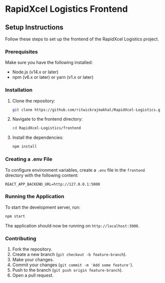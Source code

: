 # RapidXcel Logistics Frontend

## Setup Instructions

Follow these steps to set up the frontend of the RapidXcel Logistics project.

### Prerequisites

Make sure you have the following installed:

- Node.js (v14.x or later)
- npm (v6.x or later) or yarn (v1.x or later)

### Installation

1. Clone the repository:
   ```sh
   git clone https://github.com/ritwickrajmakhal/RapidXcel-Logistics.git
   ```
2. Navigate to the frontend directory:
   ```sh
   cd RapidXcel-Logistics/frontend
   ```
3. Install the dependencies:
   ```sh
   npm install
   ```

### Creating a .env File

To configure environment variables, create a `.env` file in the `frontend` directory with the following content:

```
REACT_APP_BACKEND_URL=http://127.0.0.1:5000
```

### Running the Application

To start the development server, run:

```sh
npm start
```

The application should now be running on `http://localhost:3000`.

### Contributing

1. Fork the repository.
2. Create a new branch (`git checkout -b feature-branch`).
3. Make your changes.
4. Commit your changes (`git commit -m 'Add some feature'`).
5. Push to the branch (`git push origin feature-branch`).
6. Open a pull request.
